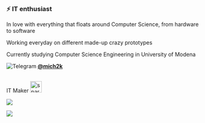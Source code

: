 ### ⚡ IT enthusiast

In love with everything that floats around Computer Science, from hardware to software

Working everyday on different made-up crazy prototypes

Currently studying Computer Science Engineering in University of Modena

<img alt="Telegram" src="https://img.shields.io/badge/Telegram-2CA5E0?style=flat-square&logo=telegram&logoColor=white" /> <a href="http://t.me/mich2k"> 
   <u><b>@mich2k</b></u> </a> 

   <br>
IT Maker <img alt="spark gif" src="https://media4.giphy.com/media/TnPhv5CI8rHK8/200.gif" width="30x" height="30px"/>
   <br>
      
 <!-- ![](https://github-readme-stats.vercel.app/api?username=mich2k&show_icons=true&theme=dracula&border_radius=5&include_all_commits=true) 
      
[![GitHub Stats](https://github-readme-stats.vercel.app/api?username=mich2k&line_height=31.5&theme=dracula&show_icons=true&count_private=true&include_all_commits=true&hide=contribs,stars)](https://github.com/mich2k)
  [![Top Langs](https://github-readme-stats.vercel.app/api/top-langs/?username=mich2k&layout=compact&theme=dracula)](https://github.com/mich2k)

-->


![](https://github.com/mich2k/gh-stats/blob/master/generated/overview.svg)

![](https://github.com/mich2k/gh-stats/blob/master/generated/languages.svg)


